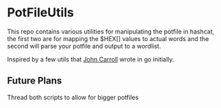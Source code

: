 # PotFileUtils
This repo contains various utilities for manipulating the potfile in hashcat, the first two are for mapping the $HEX[] values to actual words and the second will parse your potfile and output to a wordlist. 

Inspired by a few utils that [John Carroll](https://twitter.com/TheContractorio) wrote in go initially.

## Future Plans
Thread both scripts to allow for bigger potfiles
